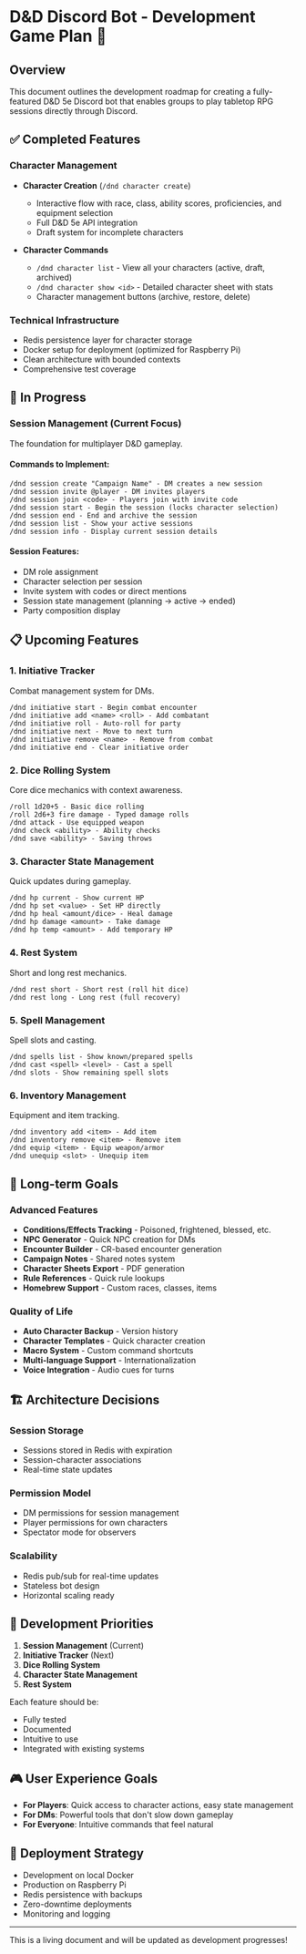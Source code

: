 # D&D Discord Bot - Development Game Plan 🎲

## Overview
This document outlines the development roadmap for creating a fully-featured D&D 5e Discord bot that enables groups to play tabletop RPG sessions directly through Discord.

## ✅ Completed Features

### Character Management
- **Character Creation** (`/dnd character create`)
  - Interactive flow with race, class, ability scores, proficiencies, and equipment selection
  - Full D&D 5e API integration
  - Draft system for incomplete characters
  
- **Character Commands**
  - `/dnd character list` - View all your characters (active, draft, archived)
  - `/dnd character show <id>` - Detailed character sheet with stats
  - Character management buttons (archive, restore, delete)

### Technical Infrastructure
- Redis persistence layer for character storage
- Docker setup for deployment (optimized for Raspberry Pi)
- Clean architecture with bounded contexts
- Comprehensive test coverage

## 🚧 In Progress

### Session Management (Current Focus)
The foundation for multiplayer D&D gameplay.

#### Commands to Implement:
```
/dnd session create "Campaign Name" - DM creates a new session
/dnd session invite @player - DM invites players
/dnd session join <code> - Players join with invite code
/dnd session start - Begin the session (locks character selection)
/dnd session end - End and archive the session
/dnd session list - Show your active sessions
/dnd session info - Display current session details
```

#### Session Features:
- DM role assignment
- Character selection per session
- Invite system with codes or direct mentions
- Session state management (planning → active → ended)
- Party composition display

## 📋 Upcoming Features

### 1. Initiative Tracker
Combat management system for DMs.
```
/dnd initiative start - Begin combat encounter
/dnd initiative add <name> <roll> - Add combatant
/dnd initiative roll - Auto-roll for party
/dnd initiative next - Move to next turn
/dnd initiative remove <name> - Remove from combat
/dnd initiative end - Clear initiative order
```

### 2. Dice Rolling System
Core dice mechanics with context awareness.
```
/roll 1d20+5 - Basic dice rolling
/roll 2d6+3 fire damage - Typed damage rolls
/dnd attack - Use equipped weapon
/dnd check <ability> - Ability checks
/dnd save <ability> - Saving throws
```

### 3. Character State Management
Quick updates during gameplay.
```
/dnd hp current - Show current HP
/dnd hp set <value> - Set HP directly
/dnd hp heal <amount/dice> - Heal damage
/dnd hp damage <amount> - Take damage
/dnd hp temp <amount> - Add temporary HP
```

### 4. Rest System
Short and long rest mechanics.
```
/dnd rest short - Short rest (roll hit dice)
/dnd rest long - Long rest (full recovery)
```

### 5. Spell Management
Spell slots and casting.
```
/dnd spells list - Show known/prepared spells
/dnd cast <spell> <level> - Cast a spell
/dnd slots - Show remaining spell slots
```

### 6. Inventory Management
Equipment and item tracking.
```
/dnd inventory add <item> - Add item
/dnd inventory remove <item> - Remove item
/dnd equip <item> - Equip weapon/armor
/dnd unequip <slot> - Unequip item
```

## 🎯 Long-term Goals

### Advanced Features
- **Conditions/Effects Tracking** - Poisoned, frightened, blessed, etc.
- **NPC Generator** - Quick NPC creation for DMs
- **Encounter Builder** - CR-based encounter generation
- **Campaign Notes** - Shared notes system
- **Character Sheets Export** - PDF generation
- **Rule References** - Quick rule lookups
- **Homebrew Support** - Custom races, classes, items

### Quality of Life
- **Auto Character Backup** - Version history
- **Character Templates** - Quick character creation
- **Macro System** - Custom command shortcuts
- **Multi-language Support** - Internationalization
- **Voice Integration** - Audio cues for turns

## 🏗️ Architecture Decisions

### Session Storage
- Sessions stored in Redis with expiration
- Session-character associations
- Real-time state updates

### Permission Model
- DM permissions for session management
- Player permissions for own characters
- Spectator mode for observers

### Scalability
- Redis pub/sub for real-time updates
- Stateless bot design
- Horizontal scaling ready

## 📝 Development Priorities

1. **Session Management** (Current)
2. **Initiative Tracker** (Next)
3. **Dice Rolling System**
4. **Character State Management**
5. **Rest System**

Each feature should be:
- Fully tested
- Documented
- Intuitive to use
- Integrated with existing systems

## 🎮 User Experience Goals

- **For Players**: Quick access to character actions, easy state management
- **For DMs**: Powerful tools that don't slow down gameplay
- **For Everyone**: Intuitive commands that feel natural

## 🚀 Deployment Strategy

- Development on local Docker
- Production on Raspberry Pi
- Redis persistence with backups
- Zero-downtime deployments
- Monitoring and logging

---

This is a living document and will be updated as development progresses!